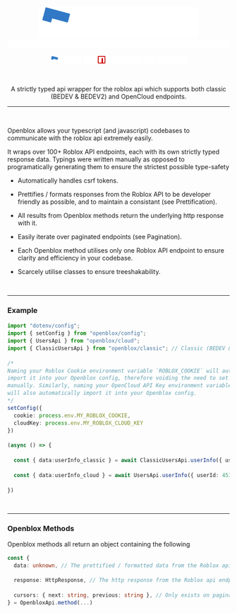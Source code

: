 <div align="center">

  <img src="./assets/logo.svg" height="70px" width="auto" height="auto" />

  <img height="20px" width="100%" src="./assets/invis.png" />

  <div>

  [<img src="./assets/docs.svg" width="auto" height="18px" />](https:/open.blox.wiki)
  <img src="./assets/dot.svg" width="auto" height="18px" />
  [<img src="./assets/package.svg" width="auto" height="18px" />](https://www.npmjs.com/package/openblox)
  <img src="./assets/dot.svg" width="auto" height="18px" />
  [<img src="./assets/repo.svg" width="auto" height="18px" />](https://github.com/MightyPart/openblox)

  </div>

  </br>

  A strictly typed api wrapper for the roblox api which supports both classic (BEDEV & BEDEV2) and OpenCloud endpoints.

  - - -
  
</div>

</br>


Openblox allows your typescript (and javascript) codebases to communicate with the roblox api extremely easily.

It wraps over 100+ Roblox API endpoints, each with its own strictly typed response data. Typings were written manually as opposed to programatically generating them to ensure the strictest possible type-safety

- Automatically handles csrf tokens.

- Prettifies / formats responses from the Roblox API to be developer friendly as possible, and to maintain a consistant (see Prettification).
- All results from Openblox methods return the underlying http response with it.

- Easily iterate over paginated endpoints (see Pagination).

- Each Openblox method utilises only one Roblox API endpoint to ensure clarity and efficiency in your codebase.

- Scarcely utilise classes to ensure treeshakability.

</br>

- - -

<h3>Example</h3>

```ts
import "dotenv/config";
import { setConfig } from "openblox/config";
import { UsersApi } from "openblox/cloud";
import { ClassicUsersApi } from "openblox/classic"; // Classic (BEDEV & BEDEV2) APIs will always be prefixed with `Classic`.

/*
Naming your Roblox Cookie environment variable `ROBLOX_COOKIE` will automatically
import it into your Openblox config, therefore voiding the need to set it in the config
manually. Similarly, naming your OpenCloud API Key environment variable `ROBLOX_CLOUD_KEY`
will also automatically import it into your Openblox config.
*/
setConfig({
  cookie: process.env.MY_ROBLOX_COOKIE,
  cloudKey: process.env.MY_ROBLOX_CLOUD_KEY
})

(async () => {

  const { data:userInfo_classic } = await ClassicUsersApi.userInfo({ userId: 45348281 })

  const { data:userInfo_cloud } = await UsersApi.userInfo({ userId: 45348281 })

})
```

</br>

- - -

<h3>Openblox Methods</h3>

Openblox methods all return an object containing the following
```ts
const {
  data: unknown, // The prettified / formatted data from the Roblox api endpoint (As an optimisation, prettification / formatting only happens once accessed / destructured).

  response: HttpResponse, // The http response from the Roblox api endpoint. The raw unprettified data can be accessed via `response.body`.

  cursors: { next: string, previous: string }, // Only exists on paginated endpoints. Contains the previous and next cursor.
} = OpenbloxApi.method(...)
```